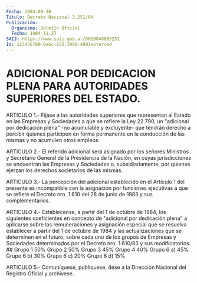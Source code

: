 ```yaml
---
Fecha: 1984-09-30
Título: Decreto Nacional 3.251/84
Publicación:
  Organismo: Boletín Oficial
  Fecha: 1984-11-27
SAIJ: https://www.saij.gob.ar/DN19840003251
Id: 123456789-0abc-152-3000-4891soterced
---
```

# ADICIONAL POR DEDICACION PLENA PARA AUTORIDADES SUPERIORES DEL ESTADO.

<a id="1"></a>
ARTICULO  1.-  Fíjase  a las autoridades superiores que representan al Estado en las Empresas  y  Sociedades  a  que  se refiere la Ley 22.790,  un  "adicional  por  dedicación  plena"  -no acumulable  y excluyente-  que tendrán derecho a percibir quienes  participen  en forma permanente  en  la  conducción  de  las  mismas y no acumulen otros empleos.

<a id="2"></a>
ARTICULO  2.-  El  referido adicional será asignado por los señores Ministros y Secretario  General  de la Presidencia de la Nación, en cuyas jurisdicciones se encuentran  las  Empresas  y  Sociedades o, subsidiariamente,  por quienes ejerzan los derechos societarios  de las mismas.

<a id="3"></a>
ARTICULO   3.-  La  percepción  del  adicional  establecido  en  el Artículo 1  del  presente  es  incompatible  con  la asignación por funciones ejecutivas a que se refiere el Decreto nro.  1.610 del 28 de junio de 1983 y sus complementarios.

<a id="4"></a>
ARTICULO  4.-  Establecense, a partir del 1 de octubre de 1984, los siguientes coeficientes  en  concepto  de "adicional por dedicación plena" a aplicarse sobre las remuneraciones  y  asignación especial que se resuelva establecer a partir del 1 de octubre  de 1984 y las actualizaciones que se determinen en el futuro, sobre cada  uno  de los  grupos  de  Empresas  y Sociedades determinados por el Decreto nro. 1.610/83 y sus modificatorios. ##                     Grupo 1        50%                     Grupo 2        50%                     Grupo 3        45%                     Grupo 4        40%                     Grupo 6 a)     45%                     Grupo 6 b)     30%                     Grupo 6 c)     20%                     Grupo 6  d)      15%

<a id="5"></a>
ARTICULO  5.- Comuníquese, publíquese, dése a la Dirección Nacional del Registro Oficial y archívese.
